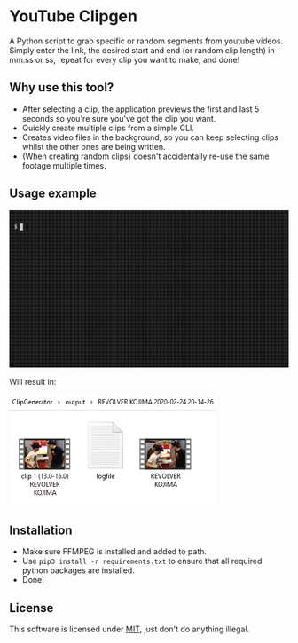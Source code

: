 # YouTube Clipgen
A Python script to grab specific or random segments from youtube videos. Simply enter the link, the desired start and end (or random clip length) in mm:ss or ss, repeat for every clip you want to make, and done!

## Why use this tool?

- After selecting a clip, the application previews the first and last 5 seconds so you're sure you've got the clip you want.
- Quickly create multiple clips from a simple CLI.
- Creates video files in the background, so you can keep selecting clips whilst the other ones are being written.
- (When creating random clips) doesn't accidentally re-use the same footage multiple times.

## Usage example

![Gif of example input](/screenshots/demo.gif)

Will result in:

![Screenshot of example output](/screenshots/output.png)

## Installation

- Make sure FFMPEG is installed and added to path.
- Use `pip3 install -r requirements.txt` to ensure that all required python packages are installed.
- Done!

## License

This software is licensed under [MIT](/LICENSE.md), just don't do anything illegal.